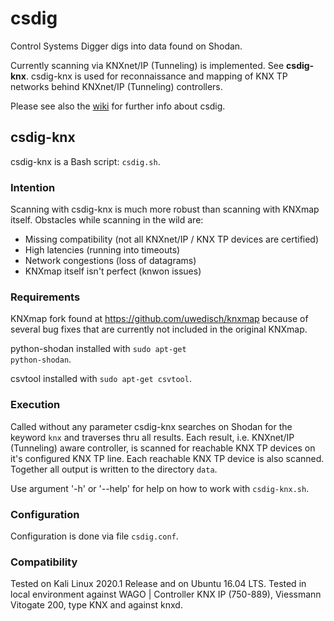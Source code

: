# csdig
Control Systems Digger digs into data found on Shodan.

Currently scanning via KNXnet/IP (Tunneling) is implemented. See **csdig-knx**. csdig-knx is used for reconnaissance and mapping of KNX TP networks behind KNXnet/IP (Tunneling) controllers.

Please see also the [wiki](https://github.com/uwedisch/csdig/wiki) for further info about csdig.

## csdig-knx
csdig-knx is a Bash script: <code>csdig.sh</code>.

### Intention
Scanning with csdig-knx is much more robust than scanning with KNXmap itself. Obstacles while scanning in the wild are:
* Missing compatibility (not all KNXnet/IP / KNX TP devices are certified)
* High latencies (running into timeouts)
* Network congestions (loss of datagrams)
* KNXmap itself isn't perfect (knwon issues)

### Requirements
KNXmap fork found at https://github.com/uwedisch/knxmap because of several bug fixes that are currently not included in the original KNXmap.

python-shodan installed with <code>sudo apt-get python-shodan</code>.

csvtool installed with <code>sudo apt-get csvtool</code>.
  
### Execution
Called without any parameter csdig-knx searches on Shodan for the keyword <code>knx</code> and traverses thru all results.  Each result, i.e. KNXnet/IP (Tunneling) aware controller, is scanned for reachable KNX TP devices on it's configured KNX TP line.  Each reachable KNX TP device is also scanned.  Together all output is written to the directory <code>data</code>.

Use argument '-h' or '--help' for help on how to work with <code>csdig-knx.sh</code>.

### Configuration
Configuration is done via file <code>csdig.conf</code>.

### Compatibility
Tested on Kali Linux 2020.1 Release and on Ubuntu 16.04 LTS. Tested in local environment against WAGO | Controller KNX IP (750-889), Viessmann Vitogate 200, type KNX and against knxd.
